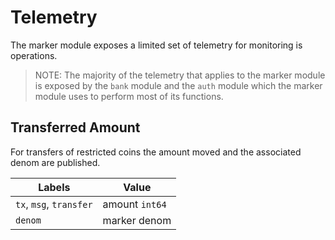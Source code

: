 # Telemetry

The marker module exposes a limited set of telemetry for monitoring is operations.  

> NOTE: The majority of the telemetry that applies to the marker module is exposed by the `bank` module and the `auth` 
> module which the marker module uses to perform most of its functions.

## Transferred Amount

For transfers of restricted coins the amount moved and the associated denom are published.

| Labels                  | Value          |
| ----------------------- | -------------- |
| `tx`, `msg`, `transfer` | amount `int64` |
| `denom`                 | marker denom   |